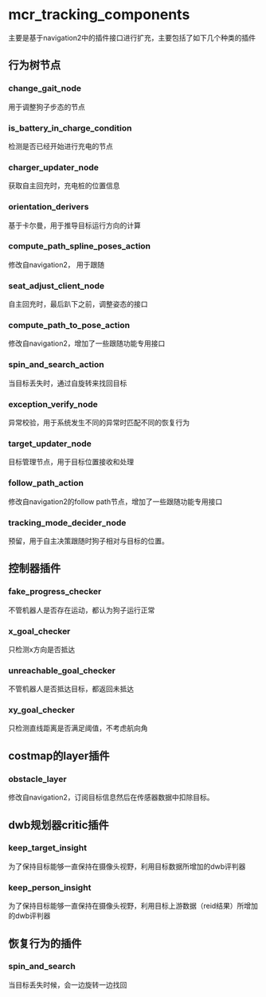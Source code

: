 # mcr_tracking_components

主要是基于navigation2中的插件接口进行扩充，主要包括了如下几个种类的插件

## 行为树节点

### change_gait_node

用于调整狗子步态的节点

### is_battery_in_charge_condition

检测是否已经开始进行充电的节点

### charger_updater_node

获取自主回充时，充电桩的位置信息

### orientation_derivers

基于卡尔曼，用于推导目标运行方向的计算

### compute_path_spline_poses_action

修改自navigation2， 用于跟随

### seat_adjust_client_node

自主回充时，最后趴下之前，调整姿态的接口

### compute_path_to_pose_action

修改自navigation2，增加了一些跟随功能专用接口

### spin_and_search_action

当目标丢失时，通过自旋转来找回目标

### exception_verify_node

异常校验，用于系统发生不同的异常时匹配不同的恢复行为

### target_updater_node

目标管理节点，用于目标位置接收和处理

### follow_path_action

修改自navigation2的follow path节点，增加了一些跟随功能专用接口

### tracking_mode_decider_node

预留，用于自主决策跟随时狗子相对与目标的位置。

## 控制器插件

### fake_progress_checker

不管机器人是否存在运动，都认为狗子运行正常

### x_goal_checker

只检测x方向是否抵达

### unreachable_goal_checker

不管机器人是否抵达目标，都返回未抵达

### xy_goal_checker

只检测直线距离是否满足阈值，不考虑航向角

## costmap的layer插件

### obstacle_layer

修改自navigation2，订阅目标信息然后在传感器数据中扣除目标。


## dwb规划器critic插件

### keep_target_insight

为了保持目标能够一直保持在摄像头视野，利用目标数据所增加的dwb评判器

### keep_person_insight

为了保持目标能够一直保持在摄像头视野，利用目标上游数据（reid结果）所增加的dwb评判器

## 恢复行为的插件

### spin_and_search

当目标丢失时候，会一边旋转一边找回
